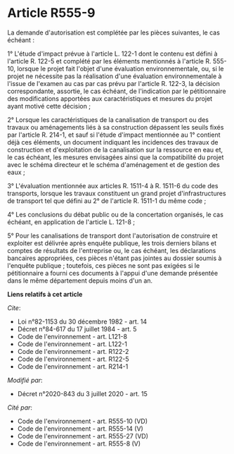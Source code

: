# Article R555-9

La demande d'autorisation est complétée par les pièces suivantes, le cas échéant :

1° L'étude d'impact prévue à l'article L. 122-1 dont le contenu est défini à l'article R. 122-5 et complété par les éléments
mentionnés à l'article R. 555-10, lorsque le projet fait l'objet d'une évaluation environnementale, ou, si le projet ne
nécessite pas la réalisation d'une évaluation environnementale à l'issue de l'examen au cas par cas prévu par l'article R.
122-3, la décision correspondante, assortie, le cas échéant, de l'indication par le pétitionnaire des modifications apportées
aux caractéristiques et mesures du projet ayant motivé cette décision ;

2° Lorsque les caractéristiques de la canalisation de transport ou des travaux ou aménagements liés à sa construction
dépassent les seuils fixés par l'article R. 214-1, et sauf si l'étude d'impact mentionnée au 1° contient déjà ces éléments,
un document indiquant les incidences des travaux de construction et d'exploitation de la canalisation sur la ressource en eau
et, le cas échéant, les mesures envisagées ainsi que la compatibilité du projet avec le schéma directeur et le schéma
d'aménagement et de gestion des eaux ;

3° L'évaluation mentionnée aux articles R. 1511-4 à R. 1511-6 du code des transports, lorsque les travaux constituent un
grand projet d'infrastructures de transport tel que défini au 2° de l'article R. 1511-1 du même code ;

4° Les conclusions du débat public ou de la concertation organisés, le cas échéant, en application de l'article L. 121-8 ;

5° Pour les canalisations de transport dont l'autorisation de construire et exploiter est délivrée après enquête publique,
les trois derniers bilans et comptes de résultats de l'entreprise ou, le cas échéant, les déclarations bancaires appropriées,
ces pièces n'étant pas jointes au dossier soumis à l'enquête publique ; toutefois, ces pièces ne sont pas exigées si le
pétitionnaire a fourni ces documents à l'appui d'une demande présentée dans le même département depuis moins d'un an.

**Liens relatifs à cet article**

_Cite_:

  - Loi n°82-1153 du 30 décembre 1982 - art. 14
  - Décret n°84-617 du 17 juillet 1984 - art. 5
  - Code de l'environnement - art. L121-8
  - Code de l'environnement - art. L122-1
  - Code de l'environnement - art. R122-2
  - Code de l'environnement - art. R122-5
  - Code de l'environnement - art. R214-1

_Modifié par_:

  - Décret n°2020-843 du 3 juillet 2020 - art. 15

_Cité par_:

  - Code de l'environnement - art. R555-10 (VD)
  - Code de l'environnement - art. R555-14 (V)
  - Code de l'environnement - art. R555-27 (VD)
  - Code de l'environnement - art. R555-8 (V)
